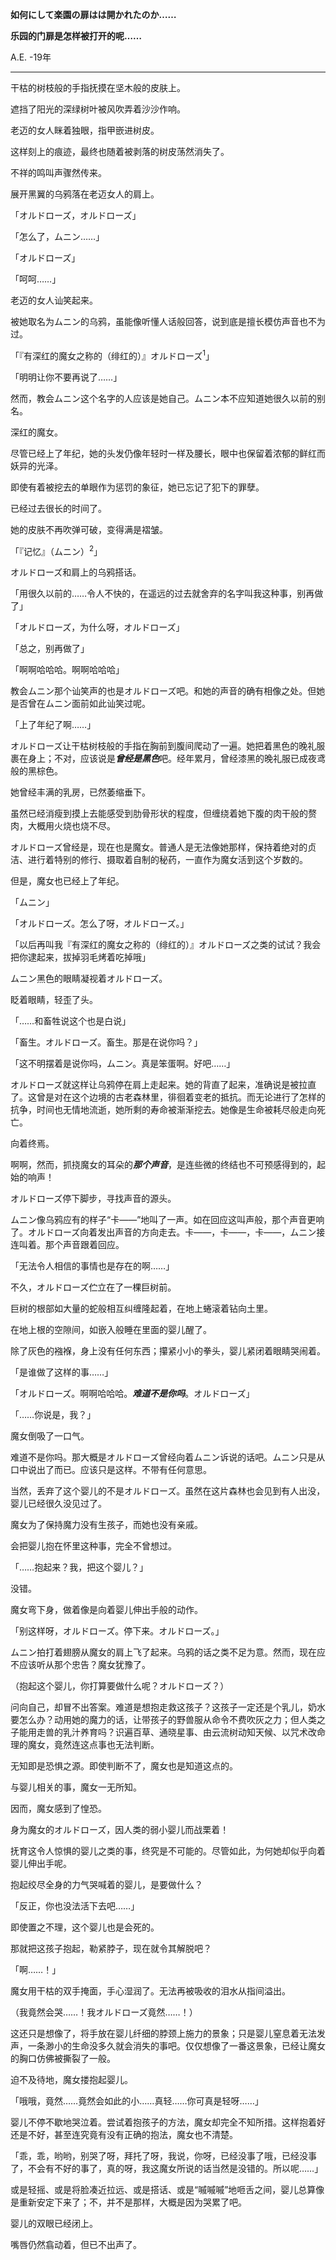 **如何にして楽園の扉はは開かれたのか……**

**乐园的门扉是怎样被打开的呢……**

A.E. -19年

---

干枯的树枝般的手指抚摸在坚木般的皮肤上。

遮挡了阳光的深绿树叶被风吹弄着沙沙作响。

老迈的女人眯着独眼，指甲嵌进树皮。

这样刻上的痕迹，最终也随着被剥落的树皮荡然消失了。

不祥的鸣叫声骤然传来。

展开黑翼的乌鸦落在老迈女人的肩上。

「オルドローズ，オルドローズ」

「怎么了，ムニン……」

「オルドローズ」

「呵呵……」

老迈的女人讪笑起来。

被她取名为ムニン的乌鸦，虽能像听懂人话般回答，说到底是擅长模仿声音也不为过。

「『有深红的魔女之称的（绯红的）』オルドローズ<sup>1</sup>」

「明明让你不要再说了……」

然而，教会ムニン这个名字的人应该是她自己。ムニン本不应知道她很久以前的别名。

深红的魔女。

尽管已经上了年纪，她的头发仍像年轻时一样及腰长，眼中也保留着浓郁的鲜红而妖异的光泽。

即使有着被挖去的单眼作为惩罚的象征，她已忘记了犯下的罪孽。

已经过去很长的时间了。

她的皮肤不再吹弹可破，变得满是褶皱。

「『记忆』（ムニン）<sup>2</sup>」

オルドローズ和肩上的乌鸦搭话。

「用很久以前的……令人不快的，在遥远的过去就舍弃的名字叫我这种事，别再做了」

「オルドローズ，为什么呀，オルドローズ」

「总之，别再做了」

「啊啊哈哈哈。啊啊哈哈哈」

教会ムニン那个讪笑声的也是オルドローズ吧。和她的声音的确有相像之处。但她是否曾在ムニン面前如此讪笑过呢。

「上了年纪了啊……」

オルドローズ让干枯树枝般的手指在胸前到腹间爬动了一遍。她把着黑色的晚礼服裹在身上；不对，应该说是***曾经是黑色***吧。经年累月，曾经漆黑的晚礼服已成夜鸢般的黑棕色。

她曾经丰满的乳房，已然萎缩垂下。

虽然已经消瘦到摸上去能感受到肋骨形状的程度，但缠绕着她下腹的肉干般的赘肉，大概用火烧也烧不尽。

オルドローズ曾经是，现在也是魔女。普通人是无法像她那样，保持着绝对的贞洁、进行着特别的修行、摄取着自制的秘药，一直作为魔女活到这个岁数的。

但是，魔女也已经上了年纪。

「ムニン」

「オルドローズ。怎么了呀，オルドローズ。」

「以后再叫我『有深红的魔女之称的（绯红的）』オルドローズ之类的试试？我会把你逮起来，拔掉羽毛烤着吃掉哦」

ムニン黑色的眼睛凝视着オルドローズ。

眨着眼睛，轻歪了头。

「……和畜牲说这个也是白说」

「畜生。オルドローズ。畜生。那是在说你吗？」

「这不明摆着是说你吗，ムニン。真是笨蛋啊。好吧……」

オルドローズ就这样让乌鸦停在肩上走起来。她的背直了起来，准确说是被拉直了。这曾是对在这个边境的古老森林里，徘徊着变老的抵抗。而无论进行了怎样的抗争，时间也无情地流逝，她所剩的寿命被渐渐挖去。她像是生命被耗尽般走向死亡。

向着终焉。

啊啊，然而，抓挠魔女的耳朵的***那个声音***，是连些微的终结也不可预感得到的，起始的响声！

オルドローズ停下脚步，寻找声音的源头。

ムニン像乌鸦应有的样子“卡——”地叫了一声。如在回应这叫声般，那个声音更响了。オルドローズ向着发出声音的方向走去。卡——，卡——，卡——，ムニン接连叫着。那个声音跟着回应。

「无法令人相信的事情也是存在的啊……」

不久，オルドローズ伫立在了一棵巨树前。

巨树的根部如大量的蛇般相互纠缠隆起着，在地上蜷滚着钻向土里。

在地上根的空隙间，如嵌入般睡在里面的婴儿醒了。

除了灰色的襁褓，身上没有任何东西；攥紧小小的拳头，婴儿紧闭着眼睛哭闹着。

「是谁做了这样的事……」

「オルドローズ。啊啊哈哈哈。***难道不是你吗***。オルドローズ」

「……你说是，我？」

魔女倒吸了一口气。

难道不是你吗。那大概是オルドローズ曾经向着ムニン诉说的话吧。ムニン只是从口中说出了而已。应该只是这样。不带有任何意思。

当然，丢弃了这个婴儿的不是オルドローズ。虽然在这片森林也会见到有人出没，婴儿已经很久没见过了。

魔女为了保持魔力没有生孩子，而她也没有亲戚。

会把婴儿抱在怀里这种事，完全不曾想过。

「……抱起来？我，把这个婴儿？」

没错。

魔女弯下身，做着像是向着婴儿伸出手般的动作。

「别这样呀，オルドローズ。停下来。オルドローズ。」

ムニン拍打着翅膀从魔女的肩上飞了起来。乌鸦的话之类不足为意。然而，现在应不应该听从那个忠告？魔女犹豫了。

（抱起这个婴儿，你打算要做什么呢？オルドローズ？）

问向自己，却冒不出答案。难道是想抱走救这孩子？这孩子一定还是个乳儿，奶水要怎么办？动用她的魔力的话，让带孩子的野兽服从命令不费吹灰之力；但人类之子能用走兽的乳汁养育吗？识遍百草、通晓星事、由云流树动知天候、以咒术改命理的魔女，竟然连这点事也无法判断。

无知即是恐惧之源。即使判断不了，魔女也是知道这点的。

与婴儿相关的事，魔女一无所知。

因而，魔女感到了惶恐。

身为魔女的オルドローズ，因人类的弱小婴儿而战栗着！

抚育这令人惊惧的婴儿之类的事，终究是不可能的。尽管如此，为何她却似乎向着婴儿伸出手呢。

抱起绞尽全身的力气哭喊着的婴儿，是要做什么？

「反正，你也没法活下去吧……」

即使置之不理，这个婴儿也是会死的。

那就把这孩子抱起，勒紧脖子，现在就令其解脱吧？

「啊……！」

魔女用干枯的双手掩面，手心湿润了。无法再被吸收的泪水从指间溢出。

（我竟然会哭……！我オルドローズ竟然……！）

这还只是想像了，将手放在婴儿纤细的脖颈上施力的景象；只是婴儿窒息着无法发声，一条渺小的生命没多久就会消失的事吧。仅仅想像了一番这景象，已经让魔女的胸口仿佛被撕裂了一般。

迫不及待地，魔女搂抱起婴儿。

「哦哦，竟然……竟然会如此的小……真轻……你可真是轻呀……」

婴儿不停不歇地哭泣着。尝试着抱孩子的方法，魔女却完全不知所措。这样抱着好还是不好，甚至连究竟有没有正确的抱法，魔女也不清楚。

「乖，乖，哟哟，别哭了呀，拜托了呀，我说，你呀，已经没事了哦，已经没事了，不会有不好的事了，真的呀，我这魔女所说的话当然是没错的。所以呢……」

或是轻摇、或是将脸凑近拉远、或是搭话、或是“嘁嘁嘁”地咂舌之间，婴儿总算像是重新安定下来了；不，并不是那样，大概是因为哭累了吧。

婴儿的双眼已经闭上。

嘴唇仍然翕动着，但已不出声了。
